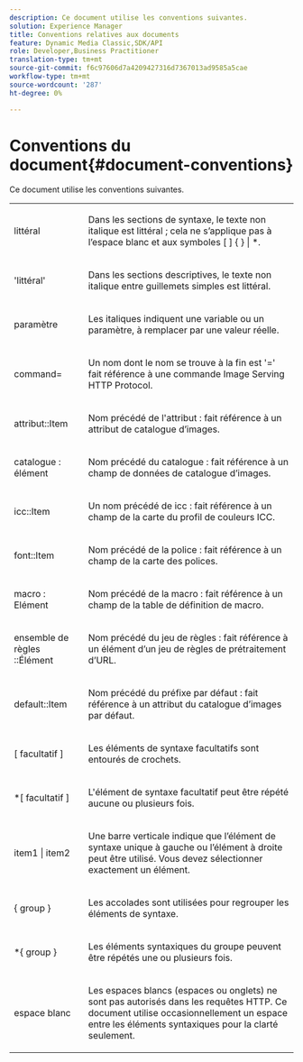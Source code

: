 ```yaml
---
description: Ce document utilise les conventions suivantes.
solution: Experience Manager
title: Conventions relatives aux documents
feature: Dynamic Media Classic,SDK/API
role: Developer,Business Practitioner
translation-type: tm+mt
source-git-commit: f6c97606d7a4209427316d7367013ad9585a5cae
workflow-type: tm+mt
source-wordcount: '287'
ht-degree: 0%

---
```



# Conventions du document{#document-conventions}

Ce document utilise les conventions suivantes.

<table id="simpletable_8C9DB0DA5F2B4C068794415602B768CB"> 
 <tr class="strow"> 
  <td class="stentry"> <p>littéral </p> </td> 
  <td class="stentry"> <p>Dans les sections de syntaxe, le texte non italique est littéral ; cela ne s’applique pas à l’espace blanc et aux symboles [ ] { } | *. </p> </td> 
 </tr> 
 <tr class="strow"> 
  <td class="stentry"> <p>'littéral' </p> </td> 
  <td class="stentry"> <p>Dans les sections descriptives, le texte non italique entre guillemets simples est littéral. </p> </td> 
 </tr> 
 <tr class="strow"> 
  <td class="stentry"> <p> <span class="varname"> paramètre </span> </p> </td> 
  <td class="stentry"> <p>Les italiques indiquent une variable ou un paramètre, à remplacer par une valeur réelle. </p> </td> 
 </tr> 
 <tr class="strow"> 
  <td class="stentry"> <p> <span class="codeph"> command=  </span> </p> </td> 
  <td class="stentry"> <p>Un nom dont le nom se trouve à la fin est '=' fait référence à une commande Image Serving HTTP Protocol. </p> </td> 
 </tr> 
 <tr class="strow"> 
  <td class="stentry"> <p> <span class="codeph"> attribut::Item  </span> </p> </td> 
  <td class="stentry"> <p>Nom précédé de l'attribut <span class="codeph"> : </span> fait référence à un attribut de catalogue d’images. </p> </td> 
 </tr> 
 <tr class="strow"> 
  <td class="stentry"> <p> <span class="codeph"> catalogue : élément  </span> </p> </td> 
  <td class="stentry"> <p>Nom précédé du catalogue <span class="codeph"> : </span> fait référence à un champ de données de catalogue d’images. </p> </td> 
 </tr> 
 <tr class="strow"> 
  <td class="stentry"> <p> <span class="codeph"> icc::Item  </span> </p> </td> 
  <td class="stentry"> <p>Un nom précédé de <span class="codeph"> icc : </span> fait référence à un champ de la carte du profil de couleurs ICC. </p> </td> 
 </tr> 
 <tr class="strow"> 
  <td class="stentry"> <p> <span class="codeph"> font::Item  </span> </p> </td> 
  <td class="stentry"> <p>Nom précédé de la police <span class="codeph"> : </span> fait référence à un champ de la carte des polices. </p> </td> 
 </tr> 
 <tr class="strow"> 
  <td class="stentry"> <p> <span class="codeph"> macro : Elément  </span> </p> </td> 
  <td class="stentry"> <p>Nom précédé de la macro <span class="codeph"> : </span> fait référence à un champ de la table de définition de macro. </p> </td> 
 </tr> 
 <tr class="strow"> 
  <td class="stentry"> <p> <span class="codeph"> ensemble de règles ::Élément  </span> </p> </td> 
  <td class="stentry"> <p>Nom précédé du jeu de règles <span class="codeph"> : </span> fait référence à un élément d’un jeu de règles de prétraitement d’URL. </p> </td> 
 </tr> 
 <tr class="strow"> 
  <td class="stentry"> <p> <span class="codeph"> default::Item  </span> </p> </td> 
  <td class="stentry"> <p>Nom précédé du préfixe <span class="codeph"> par défaut : </span> fait référence à un attribut du catalogue d’images par défaut. </p> </td> 
 </tr> 
 <tr class="strow"> 
  <td class="stentry"> <p> <span class="codeph"> [  <span class="varname"> facultatif  </span>]  </span> </p> </td> 
  <td class="stentry"> <p>Les éléments de syntaxe facultatifs sont entourés de crochets. </p> </td> 
 </tr> 
 <tr class="strow"> 
  <td class="stentry"> <p> <span class="codeph"> *[  <span class="varname"> facultatif  </span>]  </span> </p> </td> 
  <td class="stentry"> <p>L'élément de syntaxe <span class="varname"> facultatif </span> peut être répété aucune ou plusieurs fois. </p> </td> 
 </tr> 
 <tr class="strow"> 
  <td class="stentry"> <p> <span class="codeph"> <span class="varname"> item1  </span>|  <span class="varname"> item2  </span> </span> </p> </td> 
  <td class="stentry"> <p>Une barre verticale indique que l’élément de syntaxe unique à gauche ou l’élément à droite peut être utilisé. Vous devez sélectionner exactement un élément. </p> </td> 
 </tr> 
 <tr class="strow"> 
  <td class="stentry"> <p> <span class="codeph"> {  <span class="varname"> group  </span>}  </span> </p> </td> 
  <td class="stentry"> <p>Les accolades sont utilisées pour regrouper les éléments de syntaxe. </p> </td> 
 </tr> 
 <tr class="strow"> 
  <td class="stentry"> <p> <span class="codeph"> *{  <span class="varname"> group  </span>}  </span> </p> </td> 
  <td class="stentry"> <p>Les éléments syntaxiques du groupe peuvent être répétés une ou plusieurs fois. </p> </td> 
 </tr> 
 <tr class="strow"> 
  <td class="stentry"> <p>espace blanc </p> </td> 
  <td class="stentry"> <p>Les espaces blancs (espaces ou onglets) ne sont pas autorisés dans les requêtes HTTP. Ce document utilise occasionnellement un espace entre les éléments syntaxiques pour la clarté seulement. </p> </td> 
 </tr> 
</table>


